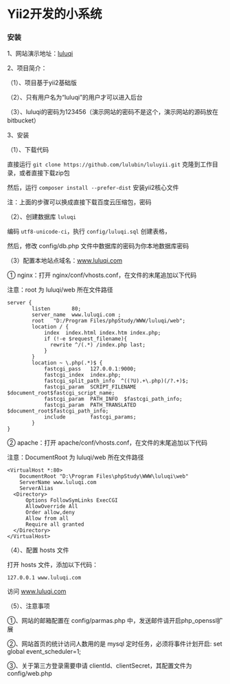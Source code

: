 # Yii2开发的小系统 #


### 安装 ###

1、网站演示地址：[luluqi](https://luluqi.cn)

2、项目简介：

（1）、项目基于yii2基础版

（2）、只有用户名为“luluqi”的用户才可以进入后台

（3）、luluqi的密码为123456（演示网站的密码不是这个，演示网站的源码放在bitbucket）

3、安装

（1）、下载代码

直接运行 `git clone https://github.com/lulubin/luluyii.git` 克隆到工作目录，或者直接下载zip包

然后，运行 `composer install --prefer-dist` 安装yii2核心文件

注：上面的步骤可以换成直接下载百度云压缩包，密码

（2）、创建数据库 `luluqi`

编码 `utf8-unicode-ci`，执行 `config/luluqi.sql` 创建表格，

然后，修改 config/db.php 文件中数据库的密码为你本地数据库密码

（3）配置本地站点域名：www.luluqi.com

① nginx：打开 nginx/conf/vhosts.conf，在文件的末尾追加以下代码

注意：root 为 luluqi/web 所在文件路径
```
server {
        listen       80;
        server_name  www.luluqi.com ;
        root   "D:/Program Files/phpStudy/WWW/luluqi/web";
        location / {
            index  index.html index.htm index.php;
            if (!-e $request_filename){  
              rewrite ^/(.*) /index.php last;  
            }  
        }
        location ~ \.php(.*)$ {
            fastcgi_pass   127.0.0.1:9000;
            fastcgi_index  index.php;
            fastcgi_split_path_info  ^((?U).+\.php)(/?.+)$;
            fastcgi_param  SCRIPT_FILENAME  $document_root$fastcgi_script_name;
            fastcgi_param  PATH_INFO  $fastcgi_path_info;
            fastcgi_param  PATH_TRANSLATED  $document_root$fastcgi_path_info;
            include        fastcgi_params;
        }
}
```
② apache：打开 apache/conf/vhosts.conf，在文件的末尾追加以下代码

注意：DocumentRoot 为 luluqi/web 所在文件路径
```
<VirtualHost *:80>
    DocumentRoot "D:\Program Files\phpStudy\WWW\luluqi\web"
    ServerName www.luluqi.com
    ServerAlias 
  <Directory>
      Options FollowSymLinks ExecCGI
      AllowOverride All
      Order allow,deny
      Allow from all
      Require all granted
  </Directory>
</VirtualHost>
```
（4）、配置 hosts 文件

打开 hosts 文件，添加以下代码：
```
127.0.0.1 www.luluqi.com
```

访问 www.luluqi.com

（5）、注意事项

①、网站的邮箱配置在 config/parmas.php 中，发送邮件请开启php_openssl扩展

②、网站首页的统计访问人数用的是 mysql 定时任务，必须将事件计划开启: set global event_scheduler=1;

③、关于第三方登录需要申请 clientId、clientSecret，其配置文件为 config/web.php
